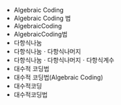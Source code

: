 ﻿- Algebraic Coding
- Algebraic Coding 법
- AlgebraicCoding
- AlgebraicCoding법
- 다항식나눔
- 다항식나눔ㆍ다항식나머지
- 다항식나눔ㆍ다항식나머지ㆍ다항식계수
- 대수적 코딩법
- 대수적 코딩법(Algebraic Coding)
- 대수적코딩
- 대수적코딩법
